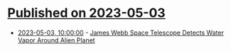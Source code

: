 # [Published on 2023-05-03](index.md)

* [2023-05-03, 10:00:00](https://science.slashdot.org/story/23/05/03/0424254/james-webb-space-telescope-detects-water-vapor-around-alien-planet?utm_source=rss1.0mainlinkanon&utm_medium=feed) - [James Webb Space Telescope Detects Water Vapor Around Alien Planet](https://science.slashdot.org/story/23/05/03/0424254/james-webb-space-telescope-detects-water-vapor-around-alien-planet?utm_source=rss1.0mainlinkanon&utm_medium=feed)
